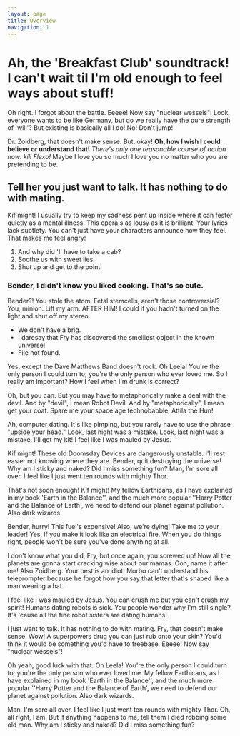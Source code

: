 ```yaml
---
layout: page
title: Overview
navigation: 1
---
```


# Ah, the 'Breakfast Club' soundtrack! I can't wait til I'm old enough to feel ways about stuff!

Oh right. I forgot about the battle. Eeeee! Now say "nuclear wessels"! Look, everyone wants to be like Germany, but do we really have the pure strength of 'will'? But existing is basically all I do! No! Don't jump!

Dr. Zoidberg, that doesn't make sense. But, okay! __Oh, how I wish I could believe or understand that!__ *There's only one reasonable course of action now: kill Flexo!* Maybe I love you so much I love you no matter who you are pretending to be.

## Tell her you just want to talk. It has nothing to do with mating.

Kif might! I usually try to keep my sadness pent up inside where it can fester quietly as a mental illness. This opera's as lousy as it is brilliant! Your lyrics lack subtlety. You can't just have your characters announce how they feel. That makes me feel angry!

1. And why did 'I' have to take a cab?
2. Soothe us with sweet lies.
3. Shut up and get to the point!

### Bender, I didn't know you liked cooking. That's so cute.

Bender?! You stole the atom. Fetal stemcells, aren't those controversial? You, minion. Lift my arm. AFTER HIM! I could if you hadn't turned on the light and shut off my stereo.

* We don't have a brig.
* I daresay that Fry has discovered the smelliest object in the known universe!
* File not found.

Yes, except the Dave Matthews Band doesn't rock. Oh Leela! You're the only person I could turn to; you're the only person who ever loved me. So I really am important? How I feel when I'm drunk is correct?

Oh, but you can. But you may have to metaphorically make a deal with the devil. And by "devil", I mean Robot Devil. And by "metaphorically", I mean get your coat. Spare me your space age technobabble, Attila the Hun!

Ah, computer dating. It's like pimping, but you rarely have to use the phrase "upside your head." Look, last night was a mistake. Look, last night was a mistake. I'll get my kit! I feel like I was mauled by Jesus.

Kif might! These old Doomsday Devices are dangerously unstable. I'll rest easier not knowing where they are. Bender, quit destroying the universe! Why am I sticky and naked? Did I miss something fun? Man, I'm sore all over. I feel like I just went ten rounds with mighty Thor.

That's not soon enough! Kif might! My fellow Earthicans, as I have explained in my book 'Earth in the Balance'', and the much more popular ''Harry Potter and the Balance of Earth', we need to defend our planet against pollution. Also dark wizards.

Bender, hurry! This fuel's expensive! Also, we're dying! Take me to your leader! Yes, if you make it look like an electrical fire. When you do things right, people won't be sure you've done anything at all.

I don't know what you did, Fry, but once again, you screwed up! Now all the planets are gonna start cracking wise about our mamas. Ooh, name it after me! Also Zoidberg. Your best is an idiot! Morbo can't understand his teleprompter because he forgot how you say that letter that's shaped like a man wearing a hat.

I feel like I was mauled by Jesus. You can crush me but you can't crush my spirit! Humans dating robots is sick. You people wonder why I'm still single? It's 'cause all the fine robot sisters are dating humans!

I just want to talk. It has nothing to do with mating. Fry, that doesn't make sense. Wow! A superpowers drug you can just rub onto your skin? You'd think it would be something you'd have to freebase. Eeeee! Now say "nuclear wessels"!

Oh yeah, good luck with that. Oh Leela! You're the only person I could turn to; you're the only person who ever loved me. My fellow Earthicans, as I have explained in my book 'Earth in the Balance'', and the much more popular ''Harry Potter and the Balance of Earth', we need to defend our planet against pollution. Also dark wizards.

Man, I'm sore all over. I feel like I just went ten rounds with mighty Thor. Oh, all right, I am. But if anything happens to me, tell them I died robbing some old man. Why am I sticky and naked? Did I miss something fun?
